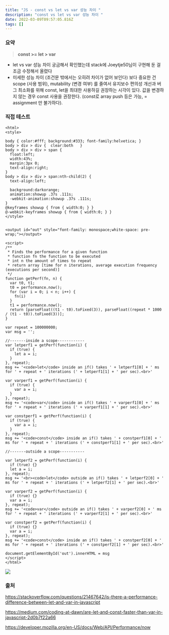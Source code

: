 ```yaml
---
title: "JS - const vs let vs var 성능 차이 "
description: "const vs let vs var 성능 차이 "
date: 2022-03-09T09:57:05.816Z
tags: []
---
```

### 요약
> **const >= let > var**

- let vs var 성능 차이 궁금해서 확인했는데 stack에 Joeytje50님이 구현해 둔 걸 조금 수정해서 올렸다
- 미세한 성능 차이 (조건문 밖에서는 오히려 차이가 없어 보인다) 보다 중요한 건 scope (사용 범위), mutability (변경 여부) 를 줄여서 유지보수 편의성 개선과 버그 최소화를 위해 const, let을 최대한 사용하길 권장하는 시각이 있다. 값을 변경하지 않는 경우 const 사용을 권장한다. (const로 array push 등은 가능, = assignment 만 불가하다). 

### 직접 테스트
```
<html>
<style>

body { color:#fff; background:#333; font-family:helvetica; }
body > div > div {  clear:both   }
body > div > div > span {
  float:left;
  width:43%;
  margin:3px 0;
  text-align:right;
}
body > div > div > span:nth-child(2) {
  text-align:left;
  
  background:darkorange;
  animation:showup .37s .111s;
  -webkit-animation:showup .37s .111s;
}
@keyframes showup { from { width:0; } }
@-webkit-keyframes showup { from { width:0; } }
</style>


<output id="out" style="font-family: monospace;white-space: pre-wrap;"></output>

<script>
/**
 * Finds the performance for a given function
 * function fn the function to be executed
 * int n the amount of times to repeat
 * return array [time for n iterations, average execution frequency (executions per second)]
 */
function getPerf(fn, n) {
  var t0, t1;
  t0 = performance.now();
  for (var i = 0; i < n; i++) {
    fn(i)
  }
  t1 = performance.now();
  return [parseFloat((t1 - t0).toFixed(3)), parseFloat((repeat * 1000 / (t1 - t0)).toFixed(3))];
}

var repeat = 100000000;
var msg = '';

//-------inside a scope------------
var letperf1 = getPerf(function(i) {
  if (true) {
    let a = i;
  }
}, repeat);
msg += '<code>let</code> inside an if() takes ' + letperf1[0] + ' ms for ' + repeat + ' iterations (' + letperf1[1] + ' per sec).<br>'

var varperf1 = getPerf(function(i) {
  if (true) {
    var a = i;
  }
}, repeat);
msg += '<code>var</code> inside an if() takes ' + varperf1[0] + ' ms for ' + repeat + ' iterations (' + varperf1[1] + ' per sec).<br>'

var constperf1 = getPerf(function(i) {
  if (true) {
    var a = i;
  }
}, repeat);
msg += '<code>const</code> inside an if() takes ' + constperf1[0] + ' ms for ' + repeat + ' iterations (' + constperf1[1] + ' per sec).<br>'

//-------outside a scope-----------

var letperf2 = getPerf(function(i) {
  if (true) {}
  let a = i;
}, repeat);
msg += '<br><code>let</code> outside an if() takes ' + letperf2[0] + ' ms for ' + repeat + ' iterations (' + letperf2[1] + ' per sec).<br>'

var varperf2 = getPerf(function(i) {
  if (true) {}
  var a = i;
}, repeat);
msg += '<code>var</code> outside an if() takes ' + varperf2[0] + ' ms for ' + repeat + ' iterations (' + varperf2[1] + ' per sec).<br>'

var constperf2 = getPerf(function(i) {
  if (true) {}
  var a = i;
}, repeat);
msg += '<code>const</code> inside an if() takes ' + constperf2[0] + ' ms for ' + repeat + ' iterations (' + constperf2[1] + ' per sec).<br>'

document.getElementById('out').innerHTML = msg
</script>
</html>
```
![](/images/3bf972bc-ca50-40f8-86f1-53037a111140-image.png)

### 출처
https://stackoverflow.com/questions/21467642/is-there-a-performance-difference-between-let-and-var-in-javascript

https://medium.com/coding-at-dawn/are-let-and-const-faster-than-var-in-javascript-2d0b7f22a66

https://developer.mozilla.org/en-US/docs/Web/API/Performance/now